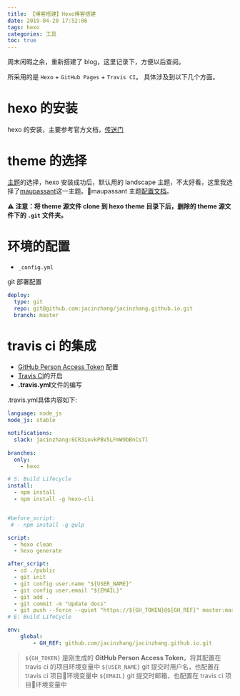 ```yaml
---
title: 【博客搭建】Hexo博客搭建 
date: 2019-04-20 17:52:06
tags: hexo
categories: 工具
toc: true
---
```

周末闲暇之余，重新搭建了 blog，这里记录下，方便以后查阅。

所采用的是 `Hexo` + `GitHub Pages` + `Travis CI`。
具体涉及到以下几个方面。

# hexo 的安装
hexo 的安装，主要参考官方文档，[传送门](https://hexo.io/zh-cn/)
# theme 的选择
[主题](https://hexo.io/themes/)的选择，hexo 安装成功后，默认用的 landscape 主题，不太好看，这里我选择了[maupassant](https://github.com/tufu9441/maupassant-hexo)这一主题。maupassant 主题[配置文档](https://www.haomwei.com/technology/maupassant-hexo.html)。

**⚠️ 注意：将 theme 源文件 clone 到 hexo theme 目录下后，删除的 theme 源文件下的 `.git` 文件夹。**

# 环境的配置
* `_config.yml`

git 部署配置
```yml
deploy:
  type: git
  repo: git@github.com:jacinzhang/jacinzhang.github.io.git
  branch: master
```
# travis ci 的集成
* [GitHub Person Access Token](https://github.com/settings/tokens) 配置
* [Travis CI](https://travis-ci.org/)的开启
* **.travis.yml**文件的编写

.travis.yml具体内容如下:
```yml
language: node_js
node_js: stable

notifications:
  slack: jacinzhang:6CR3iovkPBV5LFmW9bBnCsTl
  
branches:
  only:
    - hexo

# S: Build Lifecycle
install:
  - npm install
  - npm install -g hexo-cli 


#before_script:
 # - npm install -g gulp

script:
  - hexo clean
  - hexo generate

after_script:
  - cd ./public
  - git init
  - git config user.name "${USER_NAME}"
  - git config user.email "${EMAIL}"
  - git add .
  - git commit -m "Update docs"
  - git push --force --quiet "https://${GH_TOKEN}@${GH_REF}" master:master
# E: Build LifeCycle

env:
    global:
        - GH_REF: github.com/jacinzhang/jacinzhang.github.io.git
```
> `${GH_TOKEN}` 是刚生成的 **GitHub Person Access Token**，将其配置在 travis ci 的项目环境变量中
> `${USER_NAME}` git 提交时用户名，也配置在 travis ci 项目环境变量中
> `${EMAIL}` git 提交时邮箱，也配置在 travis ci 项目环境变量中
